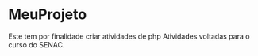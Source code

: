 # MeuProjeto
Este tem por finalidade criar atividades de php
Atividades voltadas para o curso do SENAC.
